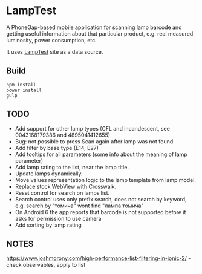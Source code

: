 LampTest
=========

A PhoneGap-based mobile application for scanning lamp barcode and getting useful information about that particular product, e.g. real measured luminosity, power consumption, etc.

It uses [LampTest](http://lamptest.ru) site as a data source.

Build
-----

```
npm install
bower install
gulp
```

TODO
----
* Add support for other lamp types (CFL and incandescent, see 0043168179386 and 4895041412655)
* Bug: not possible to press Scan again after lamp was not found
* Add filter by base type (E14, E27)
* Add tooltips for all parameters (some info about the meaning of lamp parameter)
* Add lamp rating to the list, near the lamp title.
* Update lamps dynamically.
* Move values representation logic to the lamp template from lamp model.
* Replace stock WebView with Crosswalk.
* Reset control for search on lamps list.
* Search control uses only prefix search, does not search by keyword, e.g. search by "томича" wont find "лампа томича"
* On Android 6 the app reports that barcode is not supported before it asks for permission to use camera
* Add sorting by lamp rating

NOTES
----
https://www.joshmorony.com/high-performance-list-filtering-in-ionic-2/ - check observables, apply to list